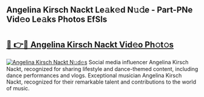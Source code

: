## Angelina Kirsch Nackt Le𝚊k𝚎d N𝚞𝚍e - Part-PNe Vid𝚎o Le𝚊ks Photos EfSIs

# <h2><a href="http://fb8atr.evod.top/?m=Angelina+Kirsch+Nackt">🔗 👉🔴 Angelina Kirsch Nackt Vid𝚎o Ph𝚘t𝚘s</a></h2>

[![Angelina Kirsch Nackt N𝚞d𝚎s](https://i.imgur.com/8V9OHl7.gif)](http://fb8atr.evod.top/?m=Angelina+Kirsch+Nackt)
Social media influencer Angelina Kirsch Nackt, recognized for sharing lifestyle and dance-themed content, including dance performances and vlogs. Exceptional musician Angelina Kirsch Nackt, recognized for their remarkable talent and contributions to the world of music. 
